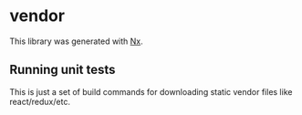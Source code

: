 # vendor

This library was generated with [Nx](https://nx.dev).

## Running unit tests

This is just a set of build commands for downloading static vendor files like react/redux/etc.
